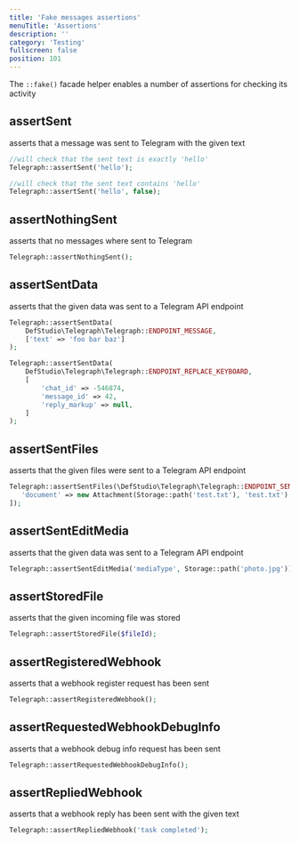 ```yaml
---
title: 'Fake messages assertions'
menuTitle: 'Assertions'
description: ''
category: 'Testing'
fullscreen: false
position: 101
---
```


The `::fake()` facade helper enables a number of assertions for checking its activity

## assertSent

asserts that a message was sent to Telegram with the given text

```php
//will check that the sent text is exactly 'hello'
Telegraph::assertSent('hello');

//will check that the sent text contains 'hello'
Telegraph::assertSent('hello', false);
```

## assertNothingSent

asserts that no messages where sent to Telegram

```php
Telegraph::assertNothingSent();
```

## assertSentData

asserts that the given data was sent to a Telegram API endpoint

```php
Telegraph::assertSentData(
    DefStudio\Telegraph\Telegraph::ENDPOINT_MESSAGE, 
    ['text' => 'foo bar baz']
);

Telegraph::assertSentData(
    DefStudio\Telegraph\Telegraph::ENDPOINT_REPLACE_KEYBOARD,
    [
        'chat_id' => -546874,
        'message_id' => 42,
        'reply_markup' => null,
    ]
);
```

## assertSentFiles

asserts that the given files were sent to a Telegram API endpoint

```php
Telegraph::assertSentFiles(\DefStudio\Telegraph\Telegraph::ENDPOINT_SEND_DOCUMENT, [
   'document' => new Attachment(Storage::path('test.txt'), 'test.txt'),
]);
```

## assertSentEditMedia

asserts that the given data was sent to a Telegram API endpoint

```php
Telegraph::assertSentEditMedia('mediaType', Storage::path('photo.jpg'));
```

## assertStoredFile

asserts that the given incoming file was stored 

```php
Telegraph::assertStoredFile($fileId);
```

## assertRegisteredWebhook

asserts that a webhook register request has been sent

```php
Telegraph::assertRegisteredWebhook();
```

## assertRequestedWebhookDebugInfo

asserts that a webhook debug info request has been sent

```php
Telegraph::assertRequestedWebhookDebugInfo();
```

## assertRepliedWebhook

asserts that a webhook reply has been sent with the given text

```php
Telegraph::assertRepliedWebhook('task completed');
```

